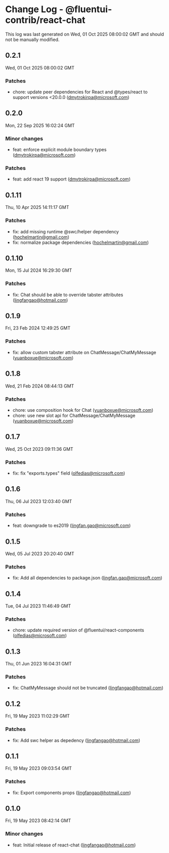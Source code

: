 # Change Log - @fluentui-contrib/react-chat

This log was last generated on Wed, 01 Oct 2025 08:00:02 GMT and should not be manually modified.

<!-- Start content -->

## 0.2.1

Wed, 01 Oct 2025 08:00:02 GMT

### Patches

- chore: update peer dependencies for React and @types/react to support versions <20.0.0 (dmytrokirpa@microsoft.com)

## 0.2.0

Mon, 22 Sep 2025 16:02:24 GMT

### Minor changes

- feat: enforce explicit module boundary types (dmytrokirpa@microsoft.com)

### Patches

- feat: add react 19 support (dmytrokirpa@microsoft.com)

## 0.1.11

Thu, 10 Apr 2025 14:11:17 GMT

### Patches

- fix: add missing runtime @swc/helper dependency (hochelmartin@gmail.com)
- fix: normalize package dependencies (hochelmartin@gmail.com)

## 0.1.10

Mon, 15 Jul 2024 16:29:30 GMT

### Patches

- fix: Chat should be able to override tabster attributes (lingfangao@hotmail.com)

## 0.1.9

Fri, 23 Feb 2024 12:49:25 GMT

### Patches

- fix: allow custom tabster attribute on ChatMessage/ChatMyMessage (yuanboxue@microsoft.com)

## 0.1.8

Wed, 21 Feb 2024 08:44:13 GMT

### Patches

- chore: use composition hook for Chat (yuanboxue@microsoft.com)
- chore: use new slot api for ChatMessage/ChatMyMessage (yuanboxue@microsoft.com)

## 0.1.7

Wed, 25 Oct 2023 09:11:36 GMT

### Patches

- fix: fix "exports.types" field (olfedias@microsoft.com)

## 0.1.6

Thu, 06 Jul 2023 12:03:40 GMT

### Patches

- feat: downgrade to es2019 (lingfan.gao@microsoft.com)

## 0.1.5

Wed, 05 Jul 2023 20:20:40 GMT

### Patches

- fix: Add all dependencies to package.json (lingfan.gao@microsoft.com)

## 0.1.4

Tue, 04 Jul 2023 11:46:49 GMT

### Patches

- chore: update required version of @fluentui/react-components (olfedias@microsoft.com)

## 0.1.3

Thu, 01 Jun 2023 16:04:31 GMT

### Patches

- fix: ChatMyMessage should not be truncated (lingfangao@hotmail.com)

## 0.1.2

Fri, 19 May 2023 11:02:29 GMT

### Patches

- fix: Add swc helper as depedency (lingfangao@hotmail.com)

## 0.1.1

Fri, 19 May 2023 09:03:54 GMT

### Patches

- fix: Export components props (lingfangao@hotmail.com)

## 0.1.0

Fri, 19 May 2023 08:42:14 GMT

### Minor changes

- feat: Initial release of react-chat (lingfangao@hotmail.com)
